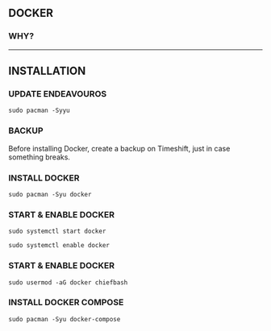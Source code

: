 ## DOCKER
### WHY?
<p>

</p>

---

## INSTALLATION

### UPDATE ENDEAVOUROS

```
sudo pacman -Syyu
```

### BACKUP

<p>
Before installing Docker, create a backup on Timeshift, just in case something breaks.
</p>

### INSTALL DOCKER

```
sudo pacman -Syu docker
```

### START & ENABLE DOCKER

```
sudo systemctl start docker
```
```
sudo systemctl enable docker
```

### START & ENABLE DOCKER

```
sudo usermod -aG docker chiefbash
```

### INSTALL DOCKER COMPOSE

```
sudo pacman -Syu docker-compose
```
